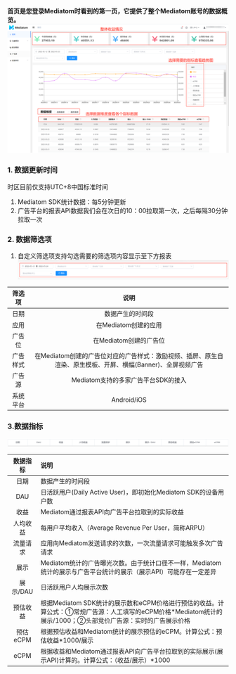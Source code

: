 **首页是您登录Mediatom时看到的第一页，它提供了整个Mediatom账号的数据概览。**
![Mediatom](../images/image3.png)

### 1. 数据更新时间
   时区目前仅支持UTC+8中国标准时间
1. Mediatom SDK统计数据：每5分钟更新
2. 广告平台的报表API数据我们会在次日的10：00拉取第一次，之后每隔30分钟拉取一次

### 2. 数据筛选项
1. 自定义筛选项支持勾选需要的筛选项内容显示至下方报表
![Mediatom](../images/image4.png)



|  筛选项  |                                                     说明                                                     |
| :------: | :----------------------------------------------------------------------------------------------------------: |
|   日期   |                                               数据产生的时间段                                               |
|   应用   |                                             在Mediatom创建的应用                                             |
|  广告位  |                                            在Mediatom创建的广告位                                            |
| 广告样式 | 在Mediatom创建的广告位对应的广告样式：激励视频、插屏、原生自渲染、原生模板、开屏、横幅(Banner)、全屏视频广告 |
|  广告源  |                                     Mediatom支持的多家广告平台SDK的接入                                      |
| 系统平台 |                                                 Android/iOS                                                  |



### 3.数据指标
![Mediatom](../images/image5.png)

| 数据指标 | 说明                                                                                                                                                         |
| :------: | :----------------------------------------------------------------------------------------------------------------------------------------------------------- |
|   日期   | 数据产生的时间段                                                                                                                                             |
|   DAU    | 日活跃用户(Daily Active User)，即初始化Mediatom SDK的设备用户数                                                                                              |
|   收益   | Mediatom通过报表API向广告平台拉取到的实际收益                                                                                                                |
| 人均收益 | 每用户平均收入（Average Revenue Per User，简称ARPU）                                                                                                         |
| 流量请求 | 应用向Mediatom发送请求的次数，一次流量请求可能触发多次广告请求                                                                                               |
|   展示   | Mediatom统计的广告曝光次数。由于统计口径不一样，Mediatom统计的展示与广告平台统计的展示（展示API）可能存在一定差异                                            |
| 展示/DAU | 日活跃用户人均展示次数                                                                                                                                       |
| 预估收益 | 根据Mediatom SDK统计的展示数和eCPM价格进行预估的收益。计算公式：①常规广告源：人工填写的eCPM价格*Mediatom统计的展示/1000；②头部竞价广告源：实时的广告展示价格 |
| 预估eCPM | 根据预估收益和Mediatom统计的展示预估的eCPM。计算公式：预估收益*1000/展示                                                                                     |
|   eCPM   | 根据收益和Mediatom通过报表API向广告平台拉取到的实际展示(展示API)计算的。计算公式：（收益/展示）*1000                                                         |



